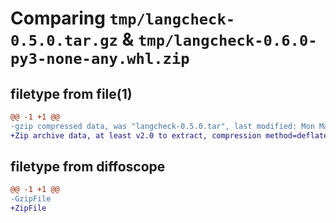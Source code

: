 # Comparing `tmp/langcheck-0.5.0.tar.gz` & `tmp/langcheck-0.6.0-py3-none-any.whl.zip`

## filetype from file(1)

```diff
@@ -1 +1 @@
-gzip compressed data, was "langcheck-0.5.0.tar", last modified: Mon Mar 11 08:28:44 2024, max compression
+Zip archive data, at least v2.0 to extract, compression method=deflate
```

## filetype from diffoscope

```diff
@@ -1 +1 @@
-GzipFile
+ZipFile
```

